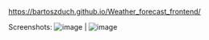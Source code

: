 https://bartoszduch.github.io/Weather_forecast_frontend/

Screenshots:
![image](https://github.com/user-attachments/assets/286bee63-13b0-4a1c-9daf-96a313e694a1) | ![image](https://github.com/user-attachments/assets/c84b281e-2ade-486b-ac57-15a9f7fd0bd5)


